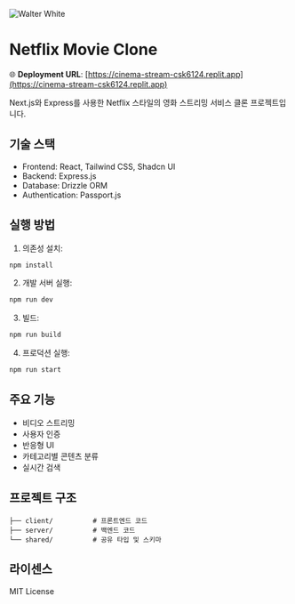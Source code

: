 
![Walter White](https://i.imgur.com/YX2yfZE.jpg)

# Netflix Movie Clone

🌐 **Deployment URL**: [https://cinema-stream-csk6124.replit.app](https://cinema-stream-csk6124.replit.app)

Next.js와 Express를 사용한 Netflix 스타일의 영화 스트리밍 서비스 클론 프로젝트입니다.

## 기술 스택

- Frontend: React, Tailwind CSS, Shadcn UI
- Backend: Express.js
- Database: Drizzle ORM
- Authentication: Passport.js

## 실행 방법

1. 의존성 설치:
```bash
npm install
```

2. 개발 서버 실행:
```bash
npm run dev
```

3. 빌드:
```bash
npm run build
```

4. 프로덕션 실행:
```bash
npm run start
```

## 주요 기능

- 비디오 스트리밍
- 사용자 인증
- 반응형 UI
- 카테고리별 콘텐츠 분류
- 실시간 검색

## 프로젝트 구조

```
├── client/          # 프론트엔드 코드
├── server/          # 백엔드 코드
└── shared/          # 공유 타입 및 스키마
```

## 라이센스

MIT License
